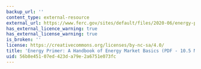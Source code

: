 ```yaml
---
backup_url: ''
content_type: external-resource
external_url: https://www.ferc.gov/sites/default/files/2020-06/energy-primer-2020_0.pdf
has_external_licence_warning: true
has_external_license_warning: true
is_broken: ''
license: https://creativecommons.org/licenses/by-nc-sa/4.0/
title: 'Energy Primer: A Handbook of Energy Market Basics (PDF - 10.5 MB)'
uid: 56b8e451-07ed-423d-a79e-2a6751e073fc
---
```

